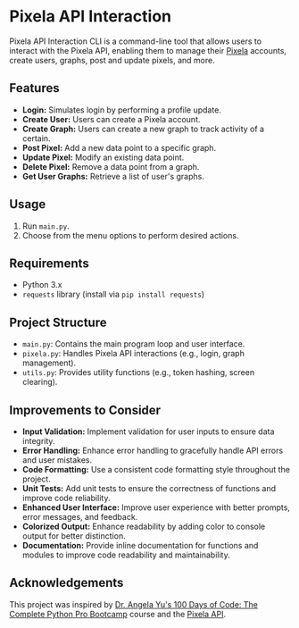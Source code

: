 # Pixela API Interaction

Pixela API Interaction CLI is a command-line tool that allows users to interact with the Pixela API, enabling them to manage their [Pixela](https://pixe.la/) accounts, create users, graphs, post and update pixels, and more.

## Features

- **Login:** Simulates login by performing a profile update.
- **Create User:** Users can create a Pixela account.
- **Create Graph:** Users can create a new graph to track activity of a certain.
- **Post Pixel:** Add a new data point to a specific graph.
- **Update Pixel:** Modify an existing data point.
- **Delete Pixel:** Remove a data point from a graph.
- **Get User Graphs:** Retrieve a list of user's graphs.

## Usage

1. Run `main.py`.
2. Choose from the menu options to perform desired actions.

## Requirements

- Python 3.x
- `requests` library (install via `pip install requests`)

## Project Structure

- `main.py`: Contains the main program loop and user interface.
- `pixela.py`: Handles Pixela API interactions (e.g., login, graph management).
- `utils.py`: Provides utility functions (e.g., token hashing, screen clearing).

## Improvements to Consider

- **Input Validation:** Implement validation for user inputs to ensure data integrity.
- **Error Handling:** Enhance error handling to gracefully handle API errors and user mistakes.
- **Code Formatting:** Use a consistent code formatting style throughout the project.
- **Unit Tests:** Add unit tests to ensure the correctness of functions and improve code reliability.
- **Enhanced User Interface:** Improve user experience with better prompts, error messages, and feedback.
- **Colorized Output:** Enhance readability by adding color to console output for better distinction.
- **Documentation:** Provide inline documentation for functions and modules to improve code readability and maintainability.

## Acknowledgements

This project was inspired by [Dr. Angela Yu's 100 Days of Code: The Complete Python Pro Bootcamp](https://www.udemy.com/course/100-days-of-code/) course and the [Pixela API](https://docs.pixe.la/).

